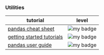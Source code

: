 

### Utilities

 

| tutorial        | level                                                       |
|-----------------|-------------------------------------------------------------|
| [pandas cheat sheet](https://pandas.pydata.org/Pandas_Cheat_Sheet.pdf)   | ![my badge](https://badgen.net/badge/level/beginner/green)  |
| [getting started tutorials](https://pandas.pydata.org/docs/getting_started/intro_tutorials/index.html)   | ![my badge](https://badgen.net/badge/level/beginner/green)  |
| [pandas user guide](https://pandas.pydata.org/docs/user_guide/index.html#user-guide)  | ![my badge](https://badgen.net/badge/level/complete/grey)   |



